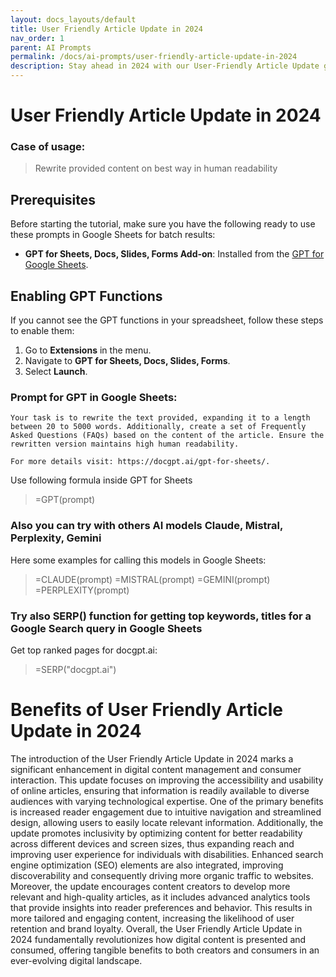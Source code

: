 ```yaml
---
layout: docs_layouts/default
title: User Friendly Article Update in 2024
nav_order: 1
parent: AI Prompts
permalink: /docs/ai-prompts/user-friendly-article-update-in-2024
description: Stay ahead in 2024 with our User-Friendly Article Update guide. Enhance readability, boost engagement, and improve SEO rankings effortlessly. Discover innovative strategies for crafting content that captivates audiences and meets evolving digital trends. Make your articles more impactful today!
---
```


# User Friendly Article Update in 2024

### Case of usage:
> Rewrite provided content on best way in human readability

## Prerequisites

Before starting the tutorial, make sure you have the following ready to use these prompts in Google Sheets for batch results:

- **GPT for Sheets, Docs, Slides, Forms Add-on**: Installed from the [GPT for Google Sheets](https://workspace.google.com/u/0/marketplace/app/gpt_for_sheets_docs_forms_slides/466607203252).

## Enabling GPT Functions

If you cannot see the GPT functions in your spreadsheet, follow these steps to enable them:

1. Go to **Extensions** in the menu.
2. Navigate to **GPT for Sheets, Docs, Slides, Forms**.
3. Select **Launch**.


### Prompt for GPT in Google Sheets:
```shell
Your task is to rewrite the text provided, expanding it to a length between 20 to 5000 words. Additionally, create a set of Frequently Asked Questions (FAQs) based on the content of the article. Ensure the rewritten version maintains high human readability.

For more details visit: https://docgpt.ai/gpt-for-sheets/.
```

Use following formula inside GPT for Sheets
> =GPT(prompt)

### Also you can try with others AI models Claude, Mistral, Perplexity, Gemini
Here some examples for calling this models in Google Sheets:

> =CLAUDE(prompt)
> =MISTRAL(prompt)
> =GEMINI(prompt)
> =PERPLEXITY(prompt)


### Try also SERP() function for getting top keywords, titles for a Google Search query in Google Sheets

Get top ranked pages for docgpt.ai:

> =SERP("docgpt.ai")



# Benefits of User Friendly Article Update in 2024

The introduction of the User Friendly Article Update in 2024 marks a significant enhancement in digital content management and consumer interaction. This update focuses on improving the accessibility and usability of online articles, ensuring that information is readily available to diverse audiences with varying technological expertise. One of the primary benefits is increased reader engagement due to intuitive navigation and streamlined design, allowing users to easily locate relevant information. Additionally, the update promotes inclusivity by optimizing content for better readability across different devices and screen sizes, thus expanding reach and improving user experience for individuals with disabilities. Enhanced search engine optimization (SEO) elements are also integrated, improving discoverability and consequently driving more organic traffic to websites. Moreover, the update encourages content creators to develop more relevant and high-quality articles, as it includes advanced analytics tools that provide insights into reader preferences and behavior. This results in more tailored and engaging content, increasing the likelihood of user retention and brand loyalty. Overall, the User Friendly Article Update in 2024 fundamentally revolutionizes how digital content is presented and consumed, offering tangible benefits to both creators and consumers in an ever-evolving digital landscape.
